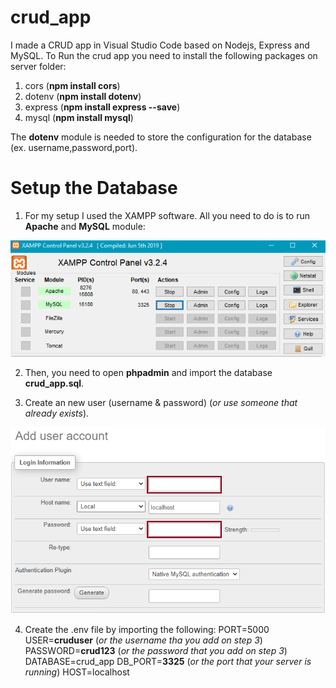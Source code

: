 # crud_app
I made a CRUD app in Visual Studio Code based on Nodejs, Express and MySQL.
To Run the crud app you need to install the following packages on server folder:
1. cors (**npm install cors**) 
2. dotenv (**npm install dotenv**)  
3. express (**npm install express --save**) 
4. mysql (**npm install mysql**)

The **dotenv** module is needed to store the configuration for the database (ex. username,password,port).

# Setup the Database

1. For my setup I used the XAMPP software. All you need to do is to run __Apache__ and  __MySQL__ module:

![GitHub Logo](/images/xampp.PNG)


2. Then, you need to open __phpadmin__ and  import the database __crud_app.sql__.

3. Create an new user (username & password) (_or use someone that already exists_).

![GitHub Logo](/images/user.png)

4. Create the .env file by importing the following:
PORT=5000
USER=__cruduser__ (_or the username tha you add on step 3_)
PASSWORD=__crud123__ (_or the password that you add on step 3_)
DATABASE=crud_app
DB_PORT=__3325__ (_or the port that your server is running_)
HOST=localhost
